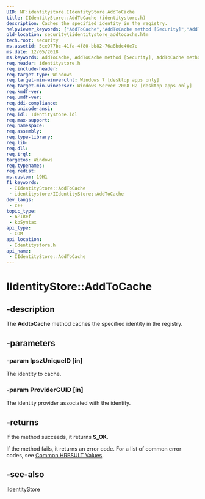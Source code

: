 ```yaml
---
UID: NF:identitystore.IIdentityStore.AddToCache
title: IIdentityStore::AddToCache (identitystore.h)
description: Caches the specified identity in the registry.
helpviewer_keywords: ["AddToCache","AddToCache method [Security]","AddToCache method [Security]","IIdentityStore interface","IIdentityStore interface [Security]","AddToCache method","IIdentityStore.AddToCache","IIdentityStore::AddToCache","identitystore/IIdentityStore::AddToCache","security.iidentitystore_addtocache"]
old-location: security\iidentitystore_addtocache.htm
tech.root: security
ms.assetid: 5ce977bc-41fa-4f80-bb82-76a8bdc40e7e
ms.date: 12/05/2018
ms.keywords: AddToCache, AddToCache method [Security], AddToCache method [Security],IIdentityStore interface, IIdentityStore interface [Security],AddToCache method, IIdentityStore.AddToCache, IIdentityStore::AddToCache, identitystore/IIdentityStore::AddToCache, security.iidentitystore_addtocache
req.header: identitystore.h
req.include-header: 
req.target-type: Windows
req.target-min-winverclnt: Windows 7 [desktop apps only]
req.target-min-winversvr: Windows Server 2008 R2 [desktop apps only]
req.kmdf-ver: 
req.umdf-ver: 
req.ddi-compliance: 
req.unicode-ansi: 
req.idl: Identitystore.idl
req.max-support: 
req.namespace: 
req.assembly: 
req.type-library: 
req.lib: 
req.dll: 
req.irql: 
targetos: Windows
req.typenames: 
req.redist: 
ms.custom: 19H1
f1_keywords:
 - IIdentityStore::AddToCache
 - identitystore/IIdentityStore::AddToCache
dev_langs:
 - c++
topic_type:
 - APIRef
 - kbSyntax
api_type:
 - COM
api_location:
 - Identitystore.h
api_name:
 - IIdentityStore::AddToCache
---
```


# IIdentityStore::AddToCache


## -description

The <b>AddtoCache</b> method caches the specified identity in the registry.

## -parameters

### -param lpszUniqueID [in]

The identity to cache.

### -param ProviderGUID [in]

The identity provider associated with the identity.

## -returns

 If the method succeeds, it returns <b>S_OK</b>.

If the method fails, it returns an error code. For a list of common error codes, see <a href="/windows/desktop/SecCrypto/common-hresult-values">Common HRESULT Values</a>.

## -see-also

<a href="/windows/desktop/api/identitystore/nn-identitystore-iidentitystore">IIdentityStore</a>

